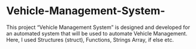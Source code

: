 # Vehicle-Management-System-

This project “Vehicle Management System” is designed and developed for an automated  system that will be used to automate Vehicle Management. Here, I used Structures (struct), Functions, Strings Array, if else etc.
